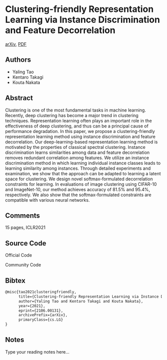 
# Clustering-friendly Representation Learning via Instance Discrimination and Feature Decorrelation

[arXiv](https://arxiv.org/abs/2106.0131), [PDF](https://arxiv.org/pdf/2106.0131.pdf)

## Authors

- Yaling Tao
- Kentaro Takagi
- Kouta Nakata

## Abstract

Clustering is one of the most fundamental tasks in machine learning. Recently, deep clustering has become a major trend in clustering techniques. Representation learning often plays an important role in the effectiveness of deep clustering, and thus can be a principal cause of performance degradation. In this paper, we propose a clustering-friendly representation learning method using instance discrimination and feature decorrelation. Our deep-learning-based representation learning method is motivated by the properties of classical spectral clustering. Instance discrimination learns similarities among data and feature decorrelation removes redundant correlation among features. We utilize an instance discrimination method in which learning individual instance classes leads to learning similarity among instances. Through detailed experiments and examination, we show that the approach can be adapted to learning a latent space for clustering. We design novel softmax-formulated decorrelation constraints for learning. In evaluations of image clustering using CIFAR-10 and ImageNet-10, our method achieves accuracy of 81.5% and 95.4%, respectively. We also show that the softmax-formulated constraints are compatible with various neural networks.

## Comments

15 pages, ICLR2021

## Source Code

Official Code



Community Code



## Bibtex

```tex
@misc{tao2021clusteringfriendly,
      title={Clustering-friendly Representation Learning via Instance Discrimination and Feature Decorrelation}, 
      author={Yaling Tao and Kentaro Takagi and Kouta Nakata},
      year={2021},
      eprint={2106.00131},
      archivePrefix={arXiv},
      primaryClass={cs.LG}
}
```

## Notes

Type your reading notes here...

